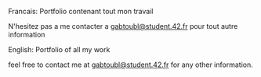 Francais:
Portfolio contenant tout mon travail

N'hesitez pas a me contacter a gabtoubl@student.42.fr pour tout autre information

English:
Portfolio of all my work

feel free to contact me at gabtoubl@student.42.fr for any other information.